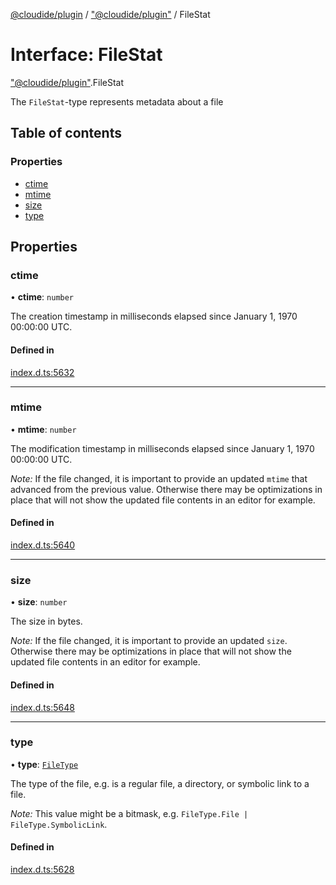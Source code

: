 [@cloudide/plugin](../README.md) / ["@cloudide/plugin"](../modules/_cloudide_plugin_.md) / FileStat

# Interface: FileStat

["@cloudide/plugin"](../modules/_cloudide_plugin_.md).FileStat

The `FileStat`-type represents metadata about a file

## Table of contents

### Properties

- [ctime](cloudide_plugin_.FileStat.md#ctime)
- [mtime](cloudide_plugin_.FileStat.md#mtime)
- [size](cloudide_plugin_.FileStat.md#size)
- [type](cloudide_plugin_.FileStat.md#type)

## Properties

### ctime

• **ctime**: `number`

The creation timestamp in milliseconds elapsed since January 1, 1970 00:00:00 UTC.

#### Defined in

[index.d.ts:5632](https://github.com/shuyaqian/cloudide-plugin-api/blob/26b31b9/index.d.ts#L5632)

___

### mtime

• **mtime**: `number`

The modification timestamp in milliseconds elapsed since January 1, 1970 00:00:00 UTC.

*Note:* If the file changed, it is important to provide an updated `mtime` that advanced
from the previous value. Otherwise there may be optimizations in place that will not show
the updated file contents in an editor for example.

#### Defined in

[index.d.ts:5640](https://github.com/shuyaqian/cloudide-plugin-api/blob/26b31b9/index.d.ts#L5640)

___

### size

• **size**: `number`

The size in bytes.

*Note:* If the file changed, it is important to provide an updated `size`. Otherwise there
may be optimizations in place that will not show the updated file contents in an editor for
example.

#### Defined in

[index.d.ts:5648](https://github.com/shuyaqian/cloudide-plugin-api/blob/26b31b9/index.d.ts#L5648)

___

### type

• **type**: [`FileType`](../enums/cloudide_plugin_.FileType.md)

The type of the file, e.g. is a regular file, a directory, or symbolic link
to a file.

*Note:* This value might be a bitmask, e.g. `FileType.File | FileType.SymbolicLink`.

#### Defined in

[index.d.ts:5628](https://github.com/shuyaqian/cloudide-plugin-api/blob/26b31b9/index.d.ts#L5628)
